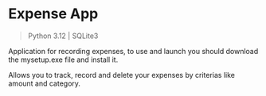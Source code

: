 # Expense App

> Python 3.12 | SQLite3

Application for recording expenses, to use and launch you should download the mysetup.exe file and install it.

Allows you to track, record and delete your expenses by criterias like amount and category.
